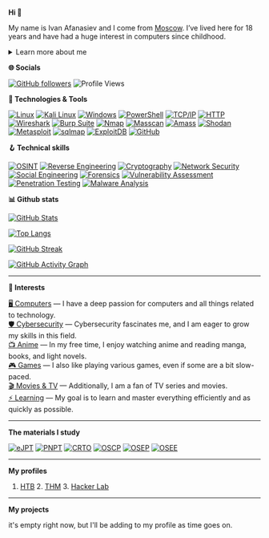 **Hi 👋**

My name is Ivan Afanasiev and I come from [Moscow](https://en.wikipedia.org/wiki/Moscow). I’ve lived here for 18 years and have had a huge interest in computers since childhood.

<details>
<summary>Learn more about me</summary>
 My Journey into Pentesting

I'm 18 and just starting out, but my passion for pentesting is already burning bright. It all began when I stumbled across a YouTube video about ethical hacking—watching someone uncover vulnerabilities in systems was like solving a puzzle, and I was hooked. The idea of protecting systems by thinking like an attacker fascinated me.

I spend hours each day diving into the world of cybersecurity. I watch tutorials on platforms like TryHackMe and Hack The Box, following along with capture-the-flag challenges to learn how networks and systems work. I’ve been experimenting with Kali Linux, trying tools like Nmap and Metasploit, even though I’m still figuring out the basics. Online courses and YouTube playlists about web security, SQL injection, and password cracking are my go-to resources.

I don’t know much yet, but I’m driven by curiosity. I practice in virtual labs, read blogs on Medium, and take notes. My goal is to master the fundamentals, earn certifications like eJPT, and one day become a skilled ethical hacker. Every small success—like cracking my first practice VM—fuels my motivation to keep learning.
</details>

**🌐 Socials**

[![GitHub followers](https://img.shields.io/github/followers/Doubtheking?label=Followers&style=social)](https://github.com/Doubtheking)
![Profile Views](https://visitor-badge.laobi.icu/badge?page_id=DoubthekingК.Doubtheking)

**🔧 Technologies & Tools**

[![Linux](https://img.shields.io/badge/Linux-FCC624?style=for-the-badge&logo=linux&logoColor=black)](https://www.linux.org/) 
[![Kali Linux](https://img.shields.io/badge/Kali_Linux-557C94?style=for-the-badge&logo=kali-linux&logoColor=white)](https://www.kali.org/) 
[![Windows](https://img.shields.io/badge/Windows-0078D6?style=for-the-badge&logo=windows&logoColor=white)](https://www.microsoft.com/windows) 
[![PowerShell](https://img.shields.io/badge/PowerShell-012456?style=for-the-badge&logo=powershell&logoColor=white)](https://docs.microsoft.com/powershell/) 
[![TCP/IP](https://img.shields.io/badge/TCP--IP-6DB33F?style=for-the-badge&logo=internet-explorer&logoColor=white)](https://en.wikipedia.org/wiki/Internet_Protocol) 
[![HTTP](https://img.shields.io/badge/HTTP-E34F26?style=for-the-badge&logo=http&logoColor=white)](https://en.wikipedia.org/wiki/Hypertext_Transfer_Protocol) 
[![Wireshark](https://img.shields.io/badge/Wireshark-009999?style=for-the-badge&logo=wireshark&logoColor=white)](https://www.wireshark.org/) 
[![Burp Suite](https://img.shields.io/badge/Burp_Suite-FF5722?style=for-the-badge&logo=burpsuite&logoColor=white)](https://portswigger.net/burp) 
[![Nmap](https://img.shields.io/badge/Nmap-9C60A8?style=for-the-badge&logo=nmap&logoColor=white)](https://nmap.org/) 
[![Masscan](https://img.shields.io/badge/Masscan-222222?style=for-the-badge&logo=generic&logoColor=white)](https://github.com/robertdavidgraham/masscan) 
[![Amass](https://img.shields.io/badge/Amass-1F2937?style=for-the-badge&logo=generic&logoColor=white)](https://github.com/OWASP/Amass) 
[![Shodan](https://img.shields.io/badge/Shodan-1476FB?style=for-the-badge&logo=shodan&logoColor=white)](https://www.shodan.io/) 
[![Metasploit](https://img.shields.io/badge/Metasploit-4A154B?style=for-the-badge&logo=metasploit&logoColor=white)](https://www.metasploit.com/) 
[![sqlmap](https://img.shields.io/badge/sqlmap-DB383C?style=for-the-badge&logo=sql&logoColor=white)](https://sqlmap.org/) 
[![ExploitDB](https://img.shields.io/badge/ExploitDB-007ACC?style=for-the-badge&logo=generic&logoColor=white)](https://www.exploit-db.com/) 
[![GitHub](https://img.shields.io/badge/GitHub-181717?style=for-the-badge&logo=github&logoColor=white)](https://github.com/Doubtheking)

**🪝 Technical skills**

[![OSINT](https://img.shields.io/badge/OSINT-0052CC?style=for-the-badge&logo=searchengin&logoColor=white)](https://en.wikipedia.org/wiki/Open-source_intelligence) 
[![Reverse Engineering](https://img.shields.io/badge/Reverse_Engineering-FF6F61?style=for-the-badge&logo=ida&logoColor=white)](https://en.wikipedia.org/wiki/Reverse_engineering) 
[![Cryptography](https://img.shields.io/badge/Cryptography-008080?style=for-the-badge&logo=lock&logoColor=white)](https://en.wikipedia.org/wiki/Cryptography) 
[![Network Security](https://img.shields.io/badge/Network_Security-4CAF50?style=for-the-badge&logo=cisco&logoColor=white)](https://en.wikipedia.org/wiki/Network_security) 
[![Social Engineering](https://img.shields.io/badge/Social_Engineering-F44336?style=for-the-badge&logo=users&logoColor=white)](https://en.wikipedia.org/wiki/Social_engineering_(security)) 
[![Forensics](https://img.shields.io/badge/Forensics-673AB7?style=for-the-badge&logo=magento&logoColor=white)](https://en.wikipedia.org/wiki/Digital_forensics) 
[![Vulnerability Assessment](https://img.shields.io/badge/Vulnerability_Assessment-FF9800?style=for-the-badge&logo=security&logoColor=white)](https://en.wikipedia.org/wiki/Vulnerability_assessment) 
[![Penetration Testing](https://img.shields.io/badge/Penetration_Testing-3F51B5?style=for-the-badge&logo=penetration_testing&logoColor=white)](https://en.wikipedia.org/wiki/Penetration_test) 
[![Malware Analysis](https://img.shields.io/badge/Malware_Analysis-9C27B0?style=for-the-badge&logo=windowsdefender&logoColor=white)](https://en.wikipedia.org/wiki/Malware_analysis)

**📊 Github stats**

<!-- Основная статистика GitHub -->
[![GitHub Stats](https://github-readme-stats.vercel.app/api?username=Doubtheking&show_icons=true&count_private=true&theme=radical&hide=issues)](https://github.com/Doubtheking)

<!-- Топ языков -->
[![Top Langs](https://github-readme-stats.vercel.app/api/top-langs/?username=Doubtheking&layout=compact&theme=radical)](https://github.com/Doubtheking)

<!-- Полоса активности -->
[![GitHub Streak](https://github-readme-streak-stats.herokuapp.com/?user=Doubtheking&theme=radical)](https://github.com/Doubtheking)

<!-- Статистика PR, проектов и др. -->
[![GitHub Activity Graph](https://activity-graph.herokuapp.com/graph?username=Doubtheking&theme=radical)](https://github.com/Doubtheking)

---

**🧡 Interests**

[🖥️ Computers](https://en.wikipedia.org/wiki/Computer) — I have a deep passion for computers and all things related to technology.  
[🛡️ Cybersecurity](https://en.wikipedia.org/wiki/Cybersecurity) — Cybersecurity fascinates me, and I am eager to grow my skills in this field.  
[📺 Anime](https://en.wikipedia.org/wiki/Anime) — In my free time, I enjoy watching anime and reading manga, books, and light novels.  
[🎮 Games](https://en.wikipedia.org/wiki/Video_game) — I also like playing various games, even if some are a bit slow-paced.  
[🎬 Movies & TV](https://en.wikipedia.org/wiki/Film) — Additionally, I am a fan of TV series and movies.  
[⚡ Learning](https://en.wikipedia.org/wiki/Learning) — My goal is to learn and master everything efficiently and as quickly as possible.

---
**The materials I study**

[![eJPT](https://img.shields.io/badge/eJPT-eLearnSecurity-0078D7?style=for-the-badge&logo=elearning&logoColor=white)](https://elearnsecurity.com/product/ejpt) 
[![PNPT](https://img.shields.io/badge/PNPT-Practical%20Pentest%20Labs-0052CC?style=for-the-badge&logo=penetration-testing&logoColor=white)](https://www.practicalpentestlabs.com/pnpt) 
[![CRTO](https://img.shields.io/badge/CRTO-Red%20Team%20Training-D14836?style=for-the-badge&logo=redhat&logoColor=white)](https://redteamtraining.de/red-team-operations-crto) 
[![OSCP](https://img.shields.io/badge/OSCP-Offensive%20Security-FF5722?style=for-the-badge&logo=offensive-security&logoColor=white)](https://www.offensive-security.com/pwk-oscp) 
[![OSEP](https://img.shields.io/badge/OSEP-Offensive%20Security-4A154B?style=for-the-badge&logo=offensive-security&logoColor=white)](https://www.offensive-security.com/osep) 
[![OSEE](https://img.shields.io/badge/OSEE-Offensive%20Security-9C27B0?style=for-the-badge&logo=offensive-security&logoColor=white)](https://www.offensive-security.com/osee)

---
**My profiles**
1. [HTB](https://app.hackthebox.com/users/2427112)   2. [THM](https://tryhackme.com/p/Doubthek1ng)   3. [Hacker Lab](https://hackerlab.pro/users/Doubthek1ng)

---
**My projects**

it's empty right now, but I'll be adding to my profile as time goes on.
